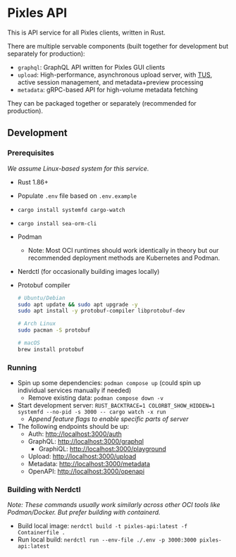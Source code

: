# Pixles API

This is API service for all Pixles clients, written in Rust.

There are multiple servable components (built together for development but separately for production):

- `graphql`: GraphQL API written for Pixles GUI clients
- `upload`: High-performance, asynchronous upload server, with [TUS](https://tus.io/protocols/resumable-upload), active session management, and metadata+preview processing
- `metadata`: gRPC-based API for high-volume metadata fetching

<!-- TODO: Elaborate more on the responsibilities, goals, technical requirements of each component -->

They can be packaged together or separately (recommended for production).

## Development

### Prerequisites

_We assume Linux-based system for this service._

- Rust 1.86+
- Populate `.env` file based on `.env.example`
- `cargo install systemfd cargo-watch`
- `cargo install sea-orm-cli`
- Podman
  - Note: Most OCI runtimes should work identically in theory but our recommended deployment methods are Kubernetes and Podman.
- Nerdctl (for occasionally building images locally)
- Protobuf compiler

  ```bash
  # Ubuntu/Debian
  sudo apt update && sudo apt upgrade -y
  sudo apt install -y protobuf-compiler libprotobuf-dev
  ```

  ```bash
  # Arch Linux
  sudo pacman -S protobuf
  ```

  ```bash
  # macOS
  brew install protobuf
  ```

### Running

- Spin up some dependencies: `podman compose up` (could spin up individual services manually if needed)
  - Remove existing data: `podman compose down -v`
- Start development server: `RUST_BACKTRACE=1 COLORBT_SHOW_HIDDEN=1 systemfd --no-pid -s 3000 -- cargo watch -x run`
  - _Append feature flags to enable specific parts of server_
- The following endpoints should be up:
  - Auth: <http://localhost:3000/auth>
  - GraphQL: <http://localhost:3000/graphql>
    - GraphiQL: <http://localhost:3000/playground>
  - Upload: <http://localhost:3000/upload>
  - Metadata: <http://localhost:3000/metadata>
  - OpenAPI: <http://localhost:3000/openapi>

### Building with Nerdctl

_Note: These commands usually work similarly across other OCI tools like Podman/Docker. But prefer building with containerd._

- Build local image: `nerdctl build -t pixles-api:latest -f Containerfile .`
- Run local build: `nerdctl run --env-file ./.env -p 3000:3000 pixles-api:latest`

